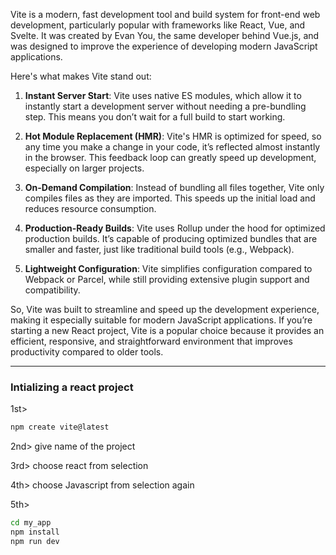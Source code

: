 Vite is a modern, fast development tool and build system for front-end web development, particularly popular with frameworks like React, Vue, and Svelte. It was created by Evan You, the same developer behind Vue.js, and was designed to improve the experience of developing modern JavaScript applications.

Here's what makes Vite stand out:

1. **Instant Server Start**: Vite uses native ES modules, which allow it to instantly start a development server without needing a pre-bundling step. This means you don’t wait for a full build to start working.

2. **Hot Module Replacement (HMR)**: Vite's HMR is optimized for speed, so any time you make a change in your code, it’s reflected almost instantly in the browser. This feedback loop can greatly speed up development, especially on larger projects.

3. **On-Demand Compilation**: Instead of bundling all files together, Vite only compiles files as they are imported. This speeds up the initial load and reduces resource consumption.

4. **Production-Ready Builds**: Vite uses Rollup under the hood for optimized production builds. It’s capable of producing optimized bundles that are smaller and faster, just like traditional build tools (e.g., Webpack).

5. **Lightweight Configuration**: Vite simplifies configuration compared to Webpack or Parcel, while still providing extensive plugin support and compatibility.

So, Vite was built to streamline and speed up the development experience, making it especially suitable for modern JavaScript applications. If you’re starting a new React project, Vite is a popular choice because it provides an efficient, responsive, and straightforward environment that improves productivity compared to older tools.


---


### Intializing a react project

1st>
```jsx
npm create vite@latest
```

2nd> give name of the project

3rd> choose react from selection

4th>  choose Javascript from selection again

5th>
```bash
cd my_app
npm install
npm run dev
```